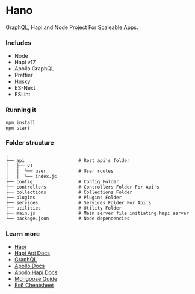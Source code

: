 # Hano

GraphQL, Hapi and Node Project For Scaleable Apps.

### Includes

- Node
- Hapi v17
- Apollo GraphQL
- Prettier
- Husky
- ES-Next
- ESLint

### Running it

```
npm install
npm start
```

### Folder structure

    .
    ├── api                    # Rest api's folder
    │   ├── v1
    │   |  └── user            # User routes
    │   |  └── index.js
    ├── config                 # Config Folder
    ├── controllers            # Controllers Folder For Api's
    ├── collections            # Collections Folder
    ├── plugins                # Plugins Folder
    ├── services               # Services Folder For Api's
    ├── utilities              # Utility Folder
    ├── main.js                # Main server file initiating hapi server
    └── package.json           # Node dependencies

### Learn more

- [Hapi](https://hapijs.com)
- [Hapi Api Docs](https://github.com/hapijs/hapi/blob/master/API.md)
- [GraphQL](http://graphql.org/)
- [Apollo Docs](https://www.apollographql.com/docs/apollo-server/)
- [Apollo Hapi Docs](https://github.com/apollographql/apollo-server/tree/master/packages/apollo-server-hapi)
- [Mongoose Guide](http://mongoosejs.com/docs/guide.html)
- [Es6 Cheatsheet](https://github.com/DrkSephy/es6-cheatsheet/blob/master/README.md)
